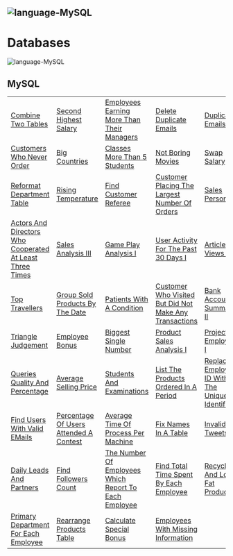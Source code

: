 ![language-MySQL](https://img.shields.io/badge/%20-MySQL-%23e89533?style=for-the-badge&logo=MYSQL)
---

# Databases

![language-MySQL](https://img.shields.io/badge/%20-MySQL-%23e89533?style=for-the-badge&logo=MYSQL)
## MySQL

||||||
| :- | :- | :- | :- | :- |
|[Combine Two Tables](CombineTwoTables.md)|[Second Highest Salary](SecondHighestSalary.md)|[Employees Earning More Than Their Managers](EmployeesEarningMoreThanTheirManagers.md)|[Delete Duplicate Emails](DeleteDuplicateEmails.md)|[Duplicate Emails](DuplicateEmails.md)|
|[Customers Who Never Order](CustomersWhoNeverOrder.md)|[Big Countries](BigCountries.md)|[Classes More Than 5 Students](ClassesMoreThan5Students.md)|[Not Boring Movies](NotBoringMovies.md)|[Swap Salary](SwapSalary.md)
|[Reformat Department Table](ReformatDepartmentTable.md)|[Rising Temperature](RisingTemperature.md)|[Find Customer Referee](FindCustomerReferee.md)|[Customer Placing The Largest Number Of Orders](CustomerPlacingTheLargestNumberOfOrders.md)|[Sales Person](SalesPerson.md)|
|[Actors And Directors Who Cooperated At Least Three Times](ActorsAndDirectorsWhoCooperatedAtLeastThreeTimes.md)|[Sales Analysis III](SalesAnalysisIII.md)|[Game Play Analysis I](GamePlayAnalysisI.md)|[User Activity For The Past 30 Days I](UserActivityForThePast30DaysI.md)|[Article Views I](ArticleViewsI.md)|
|[Top Travellers](TopTravellers.md)|[Group Sold Products By The Date](GroupSoldProductsByTheDate.md)|[Patients With A Condition](PatientsWithACondition.md)|[Customer Who Visited But Did Not Make Any Transactions](CustomerWhoVisitedButDidNotMakeAnyTransactions.md)|[Bank Account Summary II](BankAccountSummaryII.md)|
|[Triangle Judgement](TriangleJudgement.md)|[Employee Bonus](EmployeeBonus.md)|[Biggest Single Number](BiggestSingleNumber.md)|[Product Sales Analysis I](ProductSalesAnalysisI.md)|[Project Employees I](ProjectEmployeesI.md)|
|[Queries Quality And Percentage](QueriesQualityAndPercentage.md)|[Average Selling Price](AverageSellingPrice.md)|[Students And Examinations](StudentsAndExaminations.md)|[List The Products Ordered In A Period](ListTheProductsOrderedInAPeriod.md)|[Replace Employee ID With The Unique Identifier](ReplaceEmployeeIDWithTheUniqueIdentifier.md)|
|[Find Users With Valid EMails](FindUsersWithValidEMails.md)|[Percentage Of Users Attended A Contest](PercentageOfUsersAttendedAContest.md)|[Average Time Of Process Per Machine](AverageTimeOfProcessPerMachine.md)|[Fix Names In A Table](FixNamesInATable.md)|[Invalid Tweets](InvalidTweets.md)|
|[Daily Leads And Partners](DailyLeadsAndPartners.md)|[Find Followers Count](FindFollowersCount.md)|[The Number Of Employees Which Report To Each Employee](TheNumberOfEmployeesWhichReportToEachEmployee.md)|[Find Total Time Spent By Each Employee](FindTotalTimeSpentByEachEmployee.md)|[Recyclable And Low Fat Products](RecyclableAndLowFatProducts.md)|
|[Primary Department For Each Employee](PrimaryDepartmentForEachEmployee.md)|[Rearrange Products Table](RearrangeProductsTable.md)|[Calculate Special Bonus](CalculateSpecialBonus.md)|[Employees With Missing Information](EmployeesWithMissingInformation.md)||
